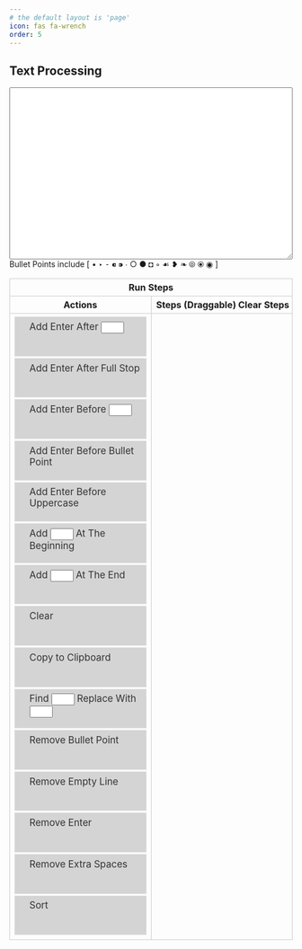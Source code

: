 ```yaml
---
# the default layout is 'page'
icon: fas fa-wrench
order: 5
---
```


## Text Processing
<script src="https://ajax.googleapis.com/ajax/libs/jquery/3.7.1/jquery.min.js"></script>
<link rel="stylesheet" href="https://ajax.googleapis.com/ajax/libs/jqueryui/1.13.2/themes/smoothness/jquery-ui.css">
<script src="https://ajax.googleapis.com/ajax/libs/jqueryui/1.13.2/jquery-ui.min.js" defer></script>
<script  src="../public/javascript/tools/main.js"></script>
<style type="text/css">
    #actiontable {
        width: 100%;
    }
    #actiontable th, #actiontable td {
        width: 50%;
        padding: 5px;
        border: 1px solid #ccc;
        vertical-align: top;
    }
    #actions { 
        list-style-type: none; 
        margin: 0; 
        padding: 0; 
        width: 100%; 
        float:left;
    }
    #actions li{ 
        margin: 0 3px 3px 3px; 
        padding: 0.4em; 
        padding-left: 1.5em; 
        font-size: 17px; 
        height: 55px; 
    }
    #stepslist { 
        list-style-type: none; 
        margin: 0; 
        padding: 0; 
        width: 100%; 
        float:left;
    }
    #stepslist li{ 
        margin: 0 3px 3px 3px; 
        padding: 0.4em; 
        padding-left: 1.5em; 
        font-size: 17px; 
        height: 55px; 
    }
    .default {
        background: #d4d4d4;
        border: 1px solid #DDDDDD;
        color: #333333;
    }
    .actionbutton {
        float: right;
    }
    #runsteps {
        width: 100%
    }
</style>
<p>
    <textarea id="content" name="content" rows="20" style="overflow-x: auto; width: 100%"></textarea><br/>
    Bullet Points include [ • ‣ ⁃ ⁌ ⁍ ∙ ○ ● ◘ ◦ ☙ ❥ ❧ ⦾ ⦿ ◉ ]
</p>
<table id="actiontable" cellpadding="0" cellspacing="0">
    <tr>
        <th colspan="2"><span class="btn btn-outline-success actionbutton" id="runsteps">Run Steps</span></th>
    </tr>
    <tr>
        <th>Actions</th>
        <th>Steps (Draggable)<span class="btn btn-outline-danger actionbutton" id="clearsteps">Clear Steps</span></th>
    </tr>
    <tr>
        <td>
            <ul id="actions">
                <li class="default">Add Enter After&nbsp;<input type="text" id="searchforafteraddenter" size="2"><span class="btn btn-outline-success actionbutton" id="addenterafter"><i class="fa-solid fa-square-plus"></i></span></li>
                <li class="default">Add Enter After Full Stop<span class="btn btn-outline-success actionbutton" id="addenterafterfullstop"><i class="fa-solid fa-square-plus"></i></span></li>
                <li class="default">Add Enter Before&nbsp;<input type="text" id="searchforbeforeaddenter" size="2"><span class="btn btn-outline-success actionbutton" id="addenterbefore"><i class="fa-solid fa-square-plus"></i></span></li>
                <li class="default">Add Enter Before Bullet Point<span class="btn btn-outline-success actionbutton" id="addenterbeforebulletpoint"><i class="fa-solid fa-square-plus"></i></span></li>
                <li class="default">Add Enter Before Uppercase<span class="btn btn-outline-success actionbutton" id="addenterbeforeuppercase"><i class="fa-solid fa-square-plus"></i></span></li>
                <li class="default">Add <input type="text" id="additatthebeginning" size="2"> At The Beginning<span class="btn btn-outline-success actionbutton" id="addatthebeginning"><i class="fa-solid fa-square-plus"></i></span></li>
                <li class="default">Add <input type="text" id="additattheend" size="2"> At The End<span class="btn btn-outline-success actionbutton" id="addattheend"><i class="fa-solid fa-square-plus"></i></span></li>
                <li class="default">Clear<span class="btn btn-outline-success actionbutton" id="clear"><i class="fa-solid fa-square-plus"></i></span></li>
                <li class="default">Copy to Clipboard<span class="btn btn-outline-success actionbutton" id="copytoclipboard"><i class="fa-solid fa-square-plus"></i></span></li>
                <li class="default">Find <input type="text" id="searchfor" size="2"> Replace With <input type="text" id="replacewith" size="2"><span class="btn btn-outline-success actionbutton" id="replace"><i class="fa-solid fa-square-plus"></i></span></li>
                <li class="default">Remove Bullet Point<span class="btn btn-outline-success actionbutton" id="removebulletpoint"><i class="fa-solid fa-square-plus"></i></span></li>
                <li class="default">Remove Empty Line<span class="btn btn-outline-success actionbutton" id="removeemptyline"><i class="fa-solid fa-square-plus"></i></span></li>
                <li class="default">Remove Enter<span class="btn btn-outline-success actionbutton" id="removeenter"><i class="fa-solid fa-square-plus"></i></span></li>
                <li class="default">Remove Extra Spaces<span class="btn btn-outline-success actionbutton" id="removeextraspaces"><i class="fa-solid fa-square-plus"></i></span></li>
                <li class="default">Sort<span class="btn btn-outline-success actionbutton" id="sort"><i class="fa-solid fa-square-plus"></i></span></li>
            </ul>
        </td>
        <td>
            <ul id="stepslist">
            </ul>
        </td>
    </tr>
</table>

